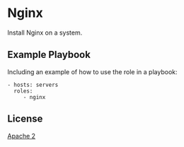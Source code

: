 Nginx
=========

Install Nginx on a system.


Example Playbook
----------------

Including an example of how to use the role in a playbook:

```ansible
- hosts: servers
  roles:
     - nginx
```

License
-------

[Apache 2](../../../LICENSE)
